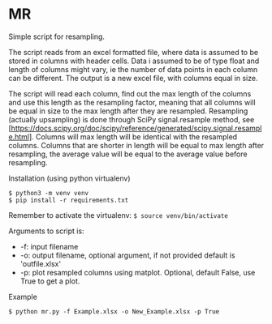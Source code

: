 # MR
Simple script for resampling.

The script reads from an excel formatted file, where data is assumed to be stored in columns with header cells.
Data i assumed to be of type float and length of columns might vary, ie the number of data points in each column can
be different. The output is a new excel file, with columns equal in size.

The script will read each column, find out the max length of the columns and use this length as the resampling factor,
meaning that all columns will be equal in size to the max length after they are resampled.
Resampling (actually upsampling) is done through SciPy signal.resample method, see 
[https://docs.scipy.org/doc/scipy/reference/generated/scipy.signal.resample.html]. Columns will max length will be 
identical with the resampled columns. Columns that are shorter in length will be equal to max length after resampling, 
the average value will be equal to the average value before resampling.

Installation (using python virtualenv)

    $ python3 -m venv venv
    $ pip install -r requirements.txt

Remember to activate the virtualenv: `$ source venv/bin/activate`

Arguments to script is:
* -f: input filename
* -o: output filename, optional argument, if not provided default is 'outfile.xlsx'
* -p: plot resampled columns using matplot. Optional, default False, use True to get a plot.

Example

    $ python mr.py -f Example.xlsx -o New_Example.xlsx -p True

